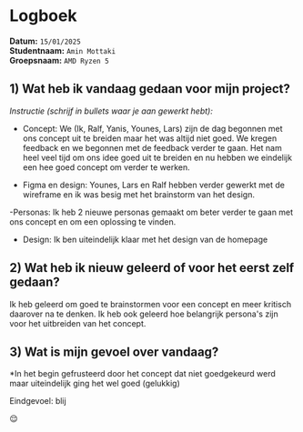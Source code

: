 # Logboek

**Datum:** `15/01/2025`  
**Studentnaam:** `Amin Mottaki`  
**Groepsnaam:** `AMD Ryzen 5`


## 1) Wat heb ik vandaag gedaan voor mijn project?

*Instructie (schrijf in bullets waar je aan gewerkt hebt):*  

- Concept:  We (Ik, Ralf, Yanis, Younes, Lars) zijn de dag begonnen met ons concept uit te breiden maar het was altijd niet goed. We kregen feedback en we begonnen met de feedback verder te gaan. Het nam heel veel tijd om ons idee goed uit te breiden en nu hebben we eindelijk een hee goed concept om verder te werken. 

- Figma en design: Younes, Lars en Ralf hebben verder gewerkt met de wireframe en ik was besig met het brainstorm van het design. 

-Personas: Ik heb 2 nieuwe personas gemaakt om beter verder te gaan met ons concept en om een oplossing te vinden. 

- Design: Ik ben uiteindelijk klaar met het design van de homepage 

>
## 2) Wat heb ik nieuw geleerd of voor het eerst zelf gedaan?

Ik heb geleerd om goed te brainstormen voor een concept en meer kritisch daarover na te denken. Ik heb ook geleerd hoe belangrijk persona's zijn voor het uitbreiden van het concept.


## 3) Wat is mijn gevoel over vandaag?

*In het begin gefrusteerd door het concept dat niet goedgekeurd werd maar uiteindelijk ging het wel goed (gelukkig)

Eindgevoel: blij

😌